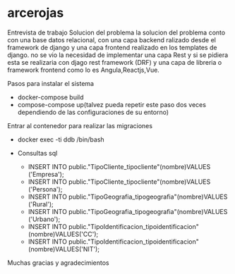 # arcerojas
Entrevista de trabajo
Solucion del problema 
la solucion  del problema conto con una base datos relacional, con una capa backend ralizado desde el framework de django  y una capa frontend realizado en los templates de django.
no se vio  la necesidad de implementar una capa Rest y si se pidiera esta se realizaria con djago rest framework (DRF) y una capa de libreria o framework frontend como lo es Angula,Reactjs,Vue.




Pasos para instalar el sistema

- docker-compose build
- compose-compose up(talvez pueda repetir este paso dos veces dependiendo de las configuraciones de su entorno)

Entrar al contenedor para realizar las migraciones 
- docker exec -ti ddb /bin/bash
  
- Consultas sql 
    - INSERT INTO public."TipoCliente_tipocliente"(nombre)VALUES ('Empresa');
    - INSERT INTO public."TipoCliente_tipocliente"(nombre)VALUES ('Persona');
    - INSERT INTO public."TipoGeografia_tipogeografia"(nombre)VALUES ('Rural');
    - INSERT INTO public."TipoGeografia_tipogeografia"(nombre)VALUES ('Urbano');
    - INSERT INTO public."TipoIdentificacion_tipoidentificacion"(nombre)VALUES('CC');
    - INSERT INTO public."TipoIdentificacion_tipoidentificacion"(nombre)VALUES('NIT');    


Muchas gracias y agradecimientos
